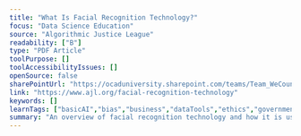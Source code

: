 ```yaml
---
title: "What Is Facial Recognition Technology?"
focus: "Data Science Education"
source: "Algorithmic Justice League"
readability: ["B"]
type: "PDF Article"
toolPurpose: []
toolAccessibilityIssues: []
openSource: false
sharePointUrl: "https://ocaduniversity.sharepoint.com/teams/Team_WeCount/Shared%20Documents/Resources%20and%20Tools/Literature%20(curated)/What%20Is%20Facial%20Recognition%20Technology%20-%20AJL.pdf"
link: "https://www.ajl.org/facial-recognition-technology"
keywords: []
learnTags: ["basicAI","bias","business","dataTools","ethics","government","machineLearning","notForProfit"]
summary: "An overview of facial recognition technology and how it is used by the government and the private sector. "
---
```


